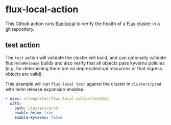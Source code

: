 # flux-local-action

This Github action runs [flux-local](https://github.com/allenporter/flux-local) to verify
the health of a [Flux](https://fluxcd.io/) cluster in a git repository.

## test action

The `test` action will validate the cluster will build, and can optionally
validate flux `HelmRelease` builds and also verify that all objects pass
kyverno policies (e.g. for determining there are no deprecated api resources
or that ingress objects are valid).

This example will run `flux-local test` against the cluster in `clusters/prod` with
helm release expansion enabled.

```yaml
- uses: allenporter/flux-local-action/test@v1
  with:
    path: clusters/prod
    enable-helm: true
    enable-kyverno: false
```
